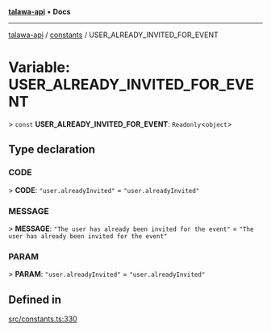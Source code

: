 [**talawa-api**](../../README.md) • **Docs**

***

[talawa-api](../../modules.md) / [constants](../README.md) / USER\_ALREADY\_INVITED\_FOR\_EVENT

# Variable: USER\_ALREADY\_INVITED\_FOR\_EVENT

\> `const` **USER\_ALREADY\_INVITED\_FOR\_EVENT**: `Readonly`\<`object`\>

## Type declaration

### CODE

\> **CODE**: `"user.alreadyInvited"` = `"user.alreadyInvited"`

### MESSAGE

\> **MESSAGE**: `"The user has already been invited for the event"` = `"The user has already been invited for the event"`

### PARAM

\> **PARAM**: `"user.alreadyInvited"` = `"user.alreadyInvited"`

## Defined in

[src/constants.ts:330](https://github.com/PalisadoesFoundation/talawa-api/blob/67d017fd9312183a6b2bae1b160bc814f56ab5c2/src/constants.ts#L330)

